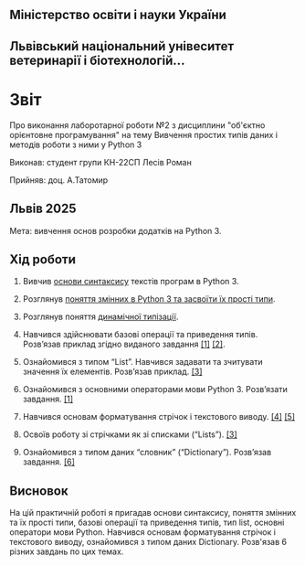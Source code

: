 ## Міністерство освіти і науки України

## Львівський національний унівеситет ветеринарії і біотехнологій...

# Звіт
Про виконання лаборотарної роботи №2 з дисциплини "об'єктно орієнтовне програмування" на тему Вивчення простих типів даних і методів роботи з ними у Python 3

Виконав: студент групи КН-22СП Лесів Роман

Прийняв: доц. А.Татомир

## Львів 2025

Мета: вивчення основ розробки додатків на Python 3.

## Хід роботи

1. Вивчив [основи синтаксису](https://foxminded.ua/python-syntaksys/) текстів програм в Python 3.

2. Розглянув [поняття змінних в Python 3 та засвоїти їх прості типи](https://foxminded.ua/typy-danykh-python/).

3. Розглянув поняття [динамічної типізації](https://foxminded.ua/typizatsiia-python/).

4. Навчився здійснювати базові операції та приведення типів. Розв’язав
приклад згідно виданого завдання
[[1]](lab2/basic-operators.py)
[[2]](lesiv-roman/lab2/variables-and-types.py).

5. Ознайомився з типом “List”. Навчився задавати та зчитувати значення
їх елементів. Розв’язав приклад.
[[3]](lesiv-roman/lab2/lists.py)

6. Ознайомився з основними операторами мови Python 3. Розв’язати
завдання.
[[1]](lesiv-roman/lab2/basic-operators.py)
7. Навчився основам форматування стрічок і текстового виводу.
[[4]](lesiv-roman/lab2/string-formatting.py)
[[5]](/basic-string-operations.py)
8. Освоїв роботу зі стрічками як зі списками (“Lists”).
[[3]](lesiv-roman/lab2/lists.py)
9. Ознайомився з типом даних “словник” (“Dictionary”). Розв’язав
завдання.
[[6]](lesiv-roman/lab2/dictionaries.py)
## Висновок
На цій практичній роботі я пригадав основи синтаксису, поняття змінних та їх прості типи, базові операції та приведення типів, тип list, основні оператори мови Python. Навчився основам форматування стрічок і текстового виводу, ознайомився з типом даних Dictionary. Розв'язав  6 різних завдань по цих темах.
